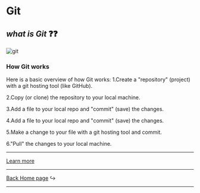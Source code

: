 # Git 
## *what is Git*   :question::question:

![git](https://codexitos.com/wp-content/uploads/2019/10/blog-What-is-github-and-why-you-should-use-it..png)


### How Git works

Here is a basic overview of how Git works:
   1.Create a "repository" (project) with a git hosting tool (like GitHub).
   
   2.Copy (or clone) the repository to your local machine.
   
   3.Add a file to your local repo and "commit" (save) the changes.
   
   4.Add a file to your local repo and "commit" (save) the changes.
   
   5.Make a change to your file with a git hosting tool and commit.
   
   6."Pull" the changes to your local machine.
   



___

[Learn more](https://blog.udemy.com/git-tutorial-a-comprehensive-guide/)

___
[Back Home page](https://rahafalbakkar.github.io/Code-201-Reading-Notes) :arrow_right_hook:


___

